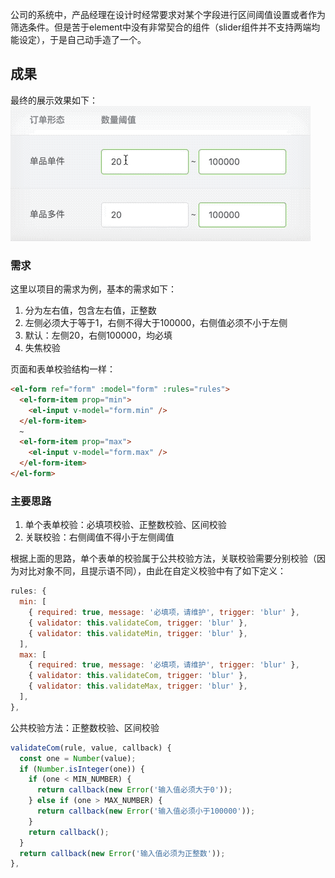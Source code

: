 公司的系统中，产品经理在设计时经常要求对某个字段进行区间阈值设置或者作为筛选条件。但是苦于element中没有非常契合的组件（slider组件并不支持两端均能设定），于是自己动手造了一个。

## 成果
最终的展示效果如下：
![](/vue/assets/threshold.gif)


### 需求
这里以项目的需求为例，基本的需求如下：
1. 分为左右值，包含左右值，正整数
2. 左侧必须大于等于1，右侧不得大于100000，右侧值必须不小于左侧
3. 默认：左侧20，右侧100000，均必填
4. 失焦校验

页面和表单校验结构一样：
```html
<el-form ref="form" :model="form" :rules="rules">
  <el-form-item prop="min">
    <el-input v-model="form.min" />
  </el-form-item>
  ~
  <el-form-item prop="max">
    <el-input v-model="form.max" />
  </el-form-item>
</el-form>
```

### 主要思路
1. 单个表单校验：必填项校验、正整数校验、区间校验
2. 关联校验：右侧阈值不得小于左侧阈值

根据上面的思路，单个表单的校验属于公共校验方法，关联校验需要分别校验（因为对比对象不同，且提示语不同），由此在自定义校验中有了如下定义：

```javascript
rules: {
  min: [
    { required: true, message: '必填项，请维护', trigger: 'blur' },
    { validator: this.validateCom, trigger: 'blur' },
    { validator: this.validateMin, trigger: 'blur' },
  ],
  max: [
    { required: true, message: '必填项，请维护', trigger: 'blur' },
    { validator: this.validateCom, trigger: 'blur' },
    { validator: this.validateMax, trigger: 'blur' },
  ],
},
```

公共校验方法：正整数校验、区间校验

```javascript
validateCom(rule, value, callback) {
  const one = Number(value);
  if (Number.isInteger(one)) {
    if (one < MIN_NUMBER) {
      return callback(new Error('输入值必须大于0'));
    } else if (one > MAX_NUMBER) {
      return callback(new Error('输入值必须小于100000'));
    }
    return callback();
  }
  return callback(new Error('输入值必须为正整数'));
},
```
